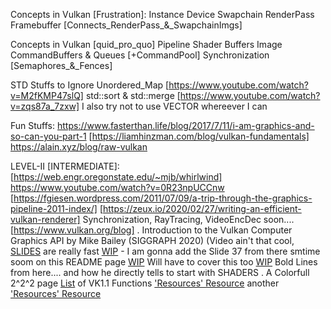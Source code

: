 Concepts in Vulkan [Frustration]:
    Instance
    Device
    Swapchain
    RenderPass
    Framebuffer [Connects_RenderPass_&_SwapchainImgs]

Concepts in Vulkan [quid_pro_quo]
    Pipeline
    Shader
    Buffers
    Image
    CommandBuffers & Queues [+CommandPool]
    Synchronization [Semaphores_&_Fences]

STD Stuffs to Ignore
    Unordered_Map [https://www.youtube.com/watch?v=M2fKMP47slQ]
    std::sort & std::merge [https://www.youtube.com/watch?v=zqs87a_7zxw]
    I also try not to use VECTOR whereever I can

Fun Stuffs:
    https://www.fasterthan.life/blog/2017/7/11/i-am-graphics-and-so-can-you-part-1
    [https://liamhinzman.com/blog/vulkan-fundamentals]
    https://alain.xyz/blog/raw-vulkan
    

LEVEL-II [INTERMEDIATE]:
    [https://web.engr.oregonstate.edu/~mjb/whirlwind]
    https://www.youtube.com/watch?v=0R23npUCCnw
    [https://fgiesen.wordpress.com/2011/07/09/a-trip-through-the-graphics-pipeline-2011-index/]
    [https://zeux.io/2020/02/27/writing-an-efficient-vulkan-renderer]
    Synchronization, RayTracing, VideoEncDec soon....
    [https://www.vulkan.org/blog]
    .
    Introduction to the Vulkan Computer Graphics API by Mike Bailey (SIGGRAPH 2020) (Video ain't that cool, [SLIDES](https://web.engr.oregonstate.edu/~mjb/vulkan/Handouts/FULL.1pp.pdf) are really fast
    [WIP](https://developer.nvidia.com/sites/default/files/akamai/gameworks/VulkanDevDaypdaniel.pdf) - I am gonna add the Slide 37 from there smtime soom on this README page
    [WIP](https://software.intel.com/content/www/us/en/develop/articles/api-without-secrets-introduction-to-vulkan-part-2.html) Will have to cover this too
    [WIP](https://www.jeremyong.com/c++/vulkan/graphics/rendering/2018/03/26/how-to-learn-vulkan/) Bold Lines from here.... and how he directly tells to start with SHADERS
    .
    A Colorfull 2^2^2 page [List](https://www.khronos.org/files/vulkan11-reference-guide.pdf) of VK1.1 Functions
    ['Resources' Resource](https://inexor-vulkan-renderer.readthedocs.io/en/latest/links/main.html)
    another ['Resources' Resource](https://wiki.nikitavoloboev.xyz/computer-graphics/vulkan)